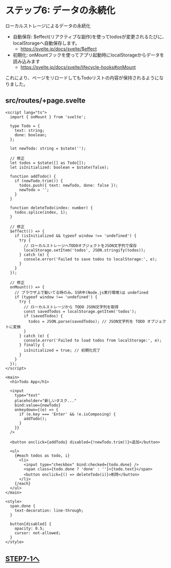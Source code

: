 # ステップ6: データの永続化

ローカルストレージによるデータの永続化

- 自動保存: $effect(リアクティブな副作)を使ってtodosが変更されるたびに、localStorageへ自動保存します。
  - https://svelte.jp/docs/svelte/$effect
- 初期化: onMountフックを使ってアプリ起動時にlocalStorageからデータを読み込みます
  - https://svelte.jp/docs/svelte/lifecycle-hooks#onMount

これにより、ページをリロードしてもTodoリストの内容が保持されるようになりました。

## src/routes/+page.svelte

```svelte
<script lang="ts">
  import { onMount } from 'svelte';

  type Todo = {
    text: string;
    done: boolean;
  };

  let newTodo: string = $state('');

  // 修正
  let todos = $state([] as Todo[]);
  let isInitialized: boolean = $state(false);

  function addTodo() {
    if (newTodo.trim()) {
      todos.push({ text: newTodo, done: false });
      newTodo = '';
    }
  }

  function deleteTodo(index: number) {
    todos.splice(index, 1);
  }

  // 修正
  $effect(() => {
    if (isInitialized && typeof window !== 'undefined') {
      try {
        // ローカルストレージへTODOオブジェクトをJSON文字列で保存
        localStorage.setItem('todos', JSON.stringify(todos));
      } catch (e) {
        console.error('Failed to save todos to localStorage:', e);
      }
    }
  });

  // 修正
  onMount(() => {
    // ブラウザ上で動いてる時のみ。SSR中(Node.js実行環境)は undefined
    if (typeof window !== 'undefined') {
      try {
        // ローカルストレージから TODO JSON文字列を取得
        const savedTodos = localStorage.getItem('todos');
        if (savedTodos) {
          todos = JSON.parse(savedTodos); // JSON文字列を TODO オブジェクトに変換
        }
      } catch (e) {
        console.error('Failed to load todos from localStorage:', e);
      } finally {
        isInitialized = true; // 初期化完了
      }
    }
  });
</script>

<main>
  <h1>Todo App</h1>

  <input
    type="text"
    placeholder="新しいタスク..."
    bind:value={newTodo}
    onkeydown={(e) => {
      if (e.key === 'Enter' && !e.isComposing) {
        addTodo();
      }
    }}
  />

  <button onclick={addTodo} disabled={!newTodo.trim()}>追加</button>

  <ul>
    {#each todos as todo, i}
      <li>
        <input type="checkbox" bind:checked={todo.done} />
        <span class={todo.done ? 'done' : ''}>{todo.text}</span>
        <button onclick={() => deleteTodo(i)}>削除</button>
      </li>
    {/each}
  </ul>
</main>

<style>
  span.done {
    text-decoration: line-through;
  }

  button[disabled] {
    opacity: 0.5;
    cursor: not-allowed;
  }
</style>
```

## [STEP7-1へ](step7-1.md)
